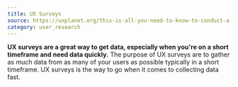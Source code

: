 ```yaml
---
title: UX Surveys
source: https://uxplanet.org/this-is-all-you-need-to-know-to-conduct-a-ux-survey-50400af45920
category: user_research
---
```

**UX surveys are a great way to get data, especially when you're on a short timeframe and need data quickly.** The purpose of UX surveys are to gather as much data from as many of your users as possible typically in a short timeframe. UX surveys is the way to go when it comes to collecting data fast. 
